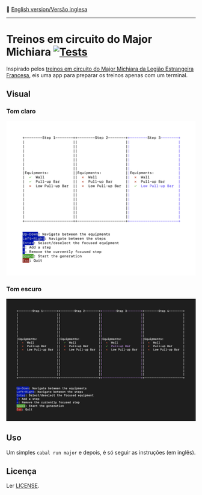 :england: [English version/Versão inglesa](README-en.md)
***

# Treinos em circuito do Major Michiara [![Tests](https://github.com/TheLusitanianKing/MajorTraining/actions/workflows/tests.yml/badge.svg)](https://github.com/TheLusitanianKing/MajorTraining/actions/workflows/tests.yml)

Inspirado pelos [treinos em circuito do Major Michiara da Legião Estrangeira Francesa](https://www.youtube.com/watch?v=wcitMZdgYIA), eis uma app para preparar os treinos apenas com um terminal.

## Visual
### Tom claro
![Preview light terminal](preview-light.png)

### Tom escuro
![Preview dark terminal](preview-dark.png)

## Uso
Um simples `cabal run major` e depois, é só seguir as instruções (em inglês).

## Licença
Ler [LICENSE](LICENSE).